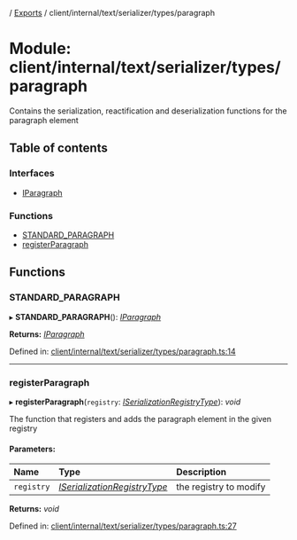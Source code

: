 [](../README.md) / [Exports](../modules.md) / client/internal/text/serializer/types/paragraph

# Module: client/internal/text/serializer/types/paragraph

Contains the serialization, reactification and deserialization functions
for the paragraph element

## Table of contents

### Interfaces

- [IParagraph](../interfaces/client_internal_text_serializer_types_paragraph.iparagraph.md)

### Functions

- [STANDARD\_PARAGRAPH](client_internal_text_serializer_types_paragraph.md#standard_paragraph)
- [registerParagraph](client_internal_text_serializer_types_paragraph.md#registerparagraph)

## Functions

### STANDARD\_PARAGRAPH

▸ **STANDARD_PARAGRAPH**(): [*IParagraph*](../interfaces/client_internal_text_serializer_types_paragraph.iparagraph.md)

**Returns:** [*IParagraph*](../interfaces/client_internal_text_serializer_types_paragraph.iparagraph.md)

Defined in: [client/internal/text/serializer/types/paragraph.ts:14](https://github.com/onzag/itemize/blob/11a98dec/client/internal/text/serializer/types/paragraph.ts#L14)

___

### registerParagraph

▸ **registerParagraph**(`registry`: [*ISerializationRegistryType*](../interfaces/client_internal_text_serializer.iserializationregistrytype.md)): *void*

The function that registers and adds the paragraph element in the given
registry

#### Parameters:

Name | Type | Description |
:------ | :------ | :------ |
`registry` | [*ISerializationRegistryType*](../interfaces/client_internal_text_serializer.iserializationregistrytype.md) | the registry to modify    |

**Returns:** *void*

Defined in: [client/internal/text/serializer/types/paragraph.ts:27](https://github.com/onzag/itemize/blob/11a98dec/client/internal/text/serializer/types/paragraph.ts#L27)
